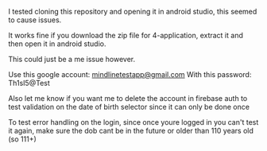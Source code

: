I tested cloning this repository and opening it in android studio, this seemed to cause issues.

It works fine if you download the zip file for 4-application, extract it and then open it in android studio.

This could just be a me issue however.

Use this google account: mindlinetestapp@gmail.com 
With this password: Th1sI5@Test

Also let me know if you want me to delete the account in firebase auth to test validation on the date of birth selector since it can only be done once


To test error handling on the login, since once youre logged in you can't test it again, make sure the dob cant be in the future or older than 110 years old (so 111+)
